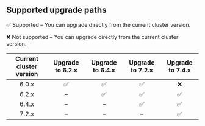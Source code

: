 ## Supported upgrade paths

<span title="Check mark icon">&#x2705;</span> Supported – You can upgrade directly from the current cluster version.

<span title="X icon">:x:</span> Not supported – You can upgrade directly from the current cluster version.

| Current cluster version | Upgrade to 6.2.x | Upgrade to 6.4.x | Upgrade to 7.2.x | Upgrade to 7.4.x |
|:-----------------------:|:----------------:|:----------------:|:----------------:|:----------------:|
| 6.0.x | <span title="Supported">&#x2705;</span> | <span title="Supported">&#x2705;</span> | <span title="Supported">&#x2705;</span> | <span title="Not supported">:x:</span> |
| 6.2.x | – | <span title="Supported">&#x2705;</span> | <span title="Supported">&#x2705;</span> | <span title="Supported">&#x2705;</span> |
| 6.4.x | – | – | <span title="Supported">&#x2705;</span> |  <span title="Supported">&#x2705;</span> |
| 7.2.x | – | – | – | <span title="Supported">&#x2705;</span> |
